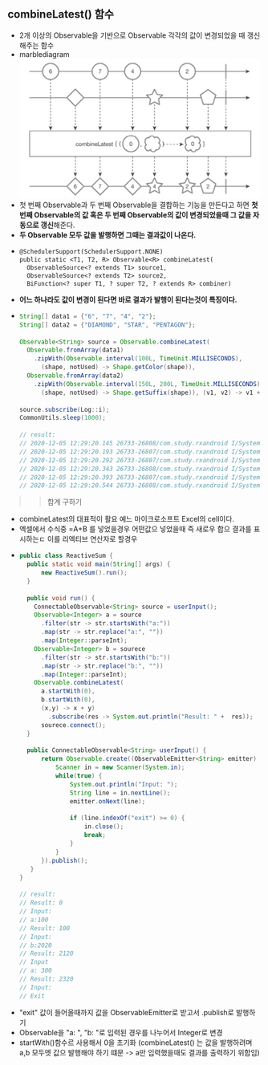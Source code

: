 combineLatest() 함수
---
* 2개 이상의 Observable을 기반으로 Observable 각각의 값이 변경되었을 때 갱신해주는 함수
* marblediagram
  ![](img/marblediagram_combinelatest.png)
* 첫 번째 Observable과 두 번째 Observable을 결합하는 기능을 만든다고 하면 **첫 번째 Observable의 값 혹은 두 번째 Observable의 값이 변경되었을때 그 값을 자동으로 갱신**해준다.
* **두 Observable 모두 값을 발행하면 그때는 결과값이 나온다.**
* ```jaca
  @SchedulerSupport(SchedulerSupport.NONE)
  public static <T1, T2, R> Observable<R> combineLatest(
    ObservableSource<? extends T1> source1,
    ObservableSource<? extends T2> source2,
    BiFunction<? super T1, ? super T2, ? extends R> combiner)
* **어느 하나라도 값이 변경이 된다면 바로 결과가 발행이 된다는것이 특징이다.**
* ```java
  String[] data1 = {"6", "7", "4", "2"};
  String[] data2 = {"DIAMOND", "STAR", "PENTAGON"};

  Observable<String> source = Observable.combineLatest(
    Observable.fromArray(data1)
      .zipWith(Observable.interval(100L, TimeUnit.MILLISECONDS),
        (shape, notUsed) -> Shape.getColor(shape)),
    Observable.fromArray(data2)
      .zipWith(Observable.interval(150L, 200L, TimeUnit.MILLISECONDS),
        (shape, notUsed) -> Shape.getSuffix(shape)), (v1, v2) -> v1 + v2);
  
  source.subscribe(Log::i);
  CommonUtils.sleep(1000);
  
  // result:
  // 2020-12-05 12:29:20.145 26733-26808/com.study.rxandroid I/System.out: RxComputationThreadPool-2 | value = 6◇
  // 2020-12-05 12:29:20.193 26733-26807/com.study.rxandroid I/System.out: RxComputationThreadPool-1 | value = 7◇
  // 2020-12-05 12:29:20.292 26733-26807/com.study.rxandroid I/System.out: RxComputationThreadPool-1 | value = 4◇
  // 2020-12-05 12:29:20.343 26733-26808/com.study.rxandroid I/System.out: RxComputationThreadPool-2 | value = 4-S
  // 2020-12-05 12:29:20.393 26733-26807/com.study.rxandroid I/System.out: RxComputationThreadPool-1 | value = 2-S
  // 2020-12-05 12:29:20.544 26733-26808/com.study.rxandroid I/System.out: RxComputationThreadPool-2 | value = 2-P
  
  
>> 합계 구하기
* combineLatest의 대표적이 활요 예느 마이크로소프트 Excel의 cell이다.
* 엑셀에서 수식중 =A+B 를 넣었을경우 어떤값으 넣었을때 즉 새로우 합으 결과를 표시하는ㄷ 이를 리엑티브 연산자로 할경우
* ```java
  public class ReactiveSum {
    public static void main(String[] args) {
        new ReactiveSum().run();
    }
    
    public void run() {
      ConnectableObservable<String> source = userInput();
      Observable<Integer> a = source
        .filter(str -> str.startsWith("a:"))
        .map(str -> str.replace("a:", ""))
        .map(Integer::parseInt);
      Observable<Integer> b = sourece
        .filter(str -> str.startsWith("b:"))
        .map(str -> str.replace("b:", ""))
        .map(Integer::parseInt);
      Observable.combineLatest(
        a.startWith(0),
        b.startWith(0),
        (x,y) -> x + y)
          .subscribe(res -> System.out.println("Result: " +  res));
        sourece.connect();
    }
  
    public ConnectableObservable<String> userInput() { 
        return Observable.create((ObservableEmitter<String> emitter) -> {
            Scanner in = new Scanner(System.in);
            while(true) {
                System.out.println("Input: ");
                String line = in.nextLine();
                emitter.onNext(line);
            
                if (line.indexOf("exit") >= 0) {
                    in.close();
                    break;
                }
            }
        }).publish();
     }
  }
  
  // result:
  // Result: 0
  // Input:
  // a:100
  // Result: 100
  // Input:
  // b:2020
  // Result: 2120
  // Input
  // a: 300
  // Result: 2320
  // Input:
  // Exit
* "exit" 값이 들어올때까지 값을 ObservableEmitter로 받고서 .publish로 발행하기
* Observable을 "a: ", "b: "로 입력된 경우를 나누어서 Integer로 변경
* startWith()함수르 사용해서 0을 초기화 (combineLatest() 는 값을 발행하려며 a,b 모두엣 값으 발행해야 하기 떄문 -> a만 입력했을때도 결과를 출력하기 위함임)
           
